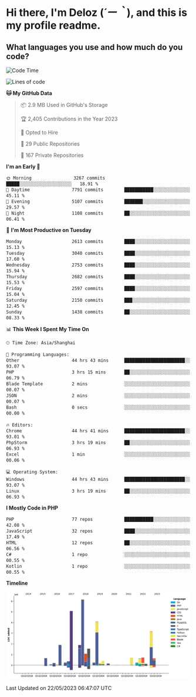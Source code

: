 # **Hi there, I'm Deloz (*´ー｀*), and this is my profile readme.**

## **What languages you use and how much do you code?**

<!--START_SECTION:waka-->
![Code Time](http://img.shields.io/badge/Code%20Time-1%2C498%20hrs%202%20mins-blue)

![Lines of code](https://img.shields.io/badge/From%20Hello%20World%20I%27ve%20Written-30.7%20million%20lines%20of%20code-blue)

**🐱 My GitHub Data** 

> 📦 2.9 MB Used in GitHub's Storage 
 > 
> 🏆 2,405 Contributions in the Year 2023
 > 
> 💼 Opted to Hire
 > 
> 📜 29 Public Repositories 
 > 
> 🔑 167 Private Repositories 
 > 
**I'm an Early 🐤** 

```text
🌞 Morning                3267 commits        █████░░░░░░░░░░░░░░░░░░░░   18.91 % 
🌆 Daytime                7791 commits        ███████████░░░░░░░░░░░░░░   45.11 % 
🌃 Evening                5107 commits        ███████░░░░░░░░░░░░░░░░░░   29.57 % 
🌙 Night                  1108 commits        ██░░░░░░░░░░░░░░░░░░░░░░░   06.41 % 
```
📅 **I'm Most Productive on Tuesday** 

```text
Monday                   2613 commits        ████░░░░░░░░░░░░░░░░░░░░░   15.13 % 
Tuesday                  3040 commits        ████░░░░░░░░░░░░░░░░░░░░░   17.60 % 
Wednesday                2753 commits        ████░░░░░░░░░░░░░░░░░░░░░   15.94 % 
Thursday                 2682 commits        ████░░░░░░░░░░░░░░░░░░░░░   15.53 % 
Friday                   2597 commits        ████░░░░░░░░░░░░░░░░░░░░░   15.04 % 
Saturday                 2150 commits        ███░░░░░░░░░░░░░░░░░░░░░░   12.45 % 
Sunday                   1438 commits        ██░░░░░░░░░░░░░░░░░░░░░░░   08.33 % 
```


📊 **This Week I Spent My Time On** 

```text
🕑︎ Time Zone: Asia/Shanghai

💬 Programming Languages: 
Other                    44 hrs 43 mins      ███████████████████████░░   93.07 % 
PHP                      3 hrs 15 mins       ██░░░░░░░░░░░░░░░░░░░░░░░   06.79 % 
Blade Template           2 mins              ░░░░░░░░░░░░░░░░░░░░░░░░░   00.07 % 
JSON                     2 mins              ░░░░░░░░░░░░░░░░░░░░░░░░░   00.07 % 
Bash                     0 secs              ░░░░░░░░░░░░░░░░░░░░░░░░░   00.00 % 

🔥 Editors: 
Chrome                   44 hrs 41 mins      ███████████████████████░░   93.01 % 
PhpStorm                 3 hrs 19 mins       ██░░░░░░░░░░░░░░░░░░░░░░░   06.93 % 
Excel                    1 min               ░░░░░░░░░░░░░░░░░░░░░░░░░   00.06 % 

💻 Operating System: 
Windows                  44 hrs 43 mins      ███████████████████████░░   93.07 % 
Linux                    3 hrs 19 mins       ██░░░░░░░░░░░░░░░░░░░░░░░   06.93 % 
```

**I Mostly Code in PHP** 

```text
PHP                      77 repos            ███████████░░░░░░░░░░░░░░   42.08 % 
JavaScript               32 repos            ████░░░░░░░░░░░░░░░░░░░░░   17.49 % 
HTML                     12 repos            ██░░░░░░░░░░░░░░░░░░░░░░░   06.56 % 
C#                       1 repo              ░░░░░░░░░░░░░░░░░░░░░░░░░   00.55 % 
Kotlin                   1 repo              ░░░░░░░░░░░░░░░░░░░░░░░░░   00.55 % 
```



**Timeline**

![Lines of Code chart](https://raw.githubusercontent.com/deloz/deloz/main/assets/bar_graph.png)


 Last Updated on 22/05/2023 06:47:07 UTC
<!--END_SECTION:waka-->
